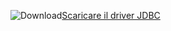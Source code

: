 ![Download](../ssdt/media/download.png)[Scaricare il driver JDBC](../connect/jdbc/download-microsoft-jdbc-driver-for-sql-server.md)
